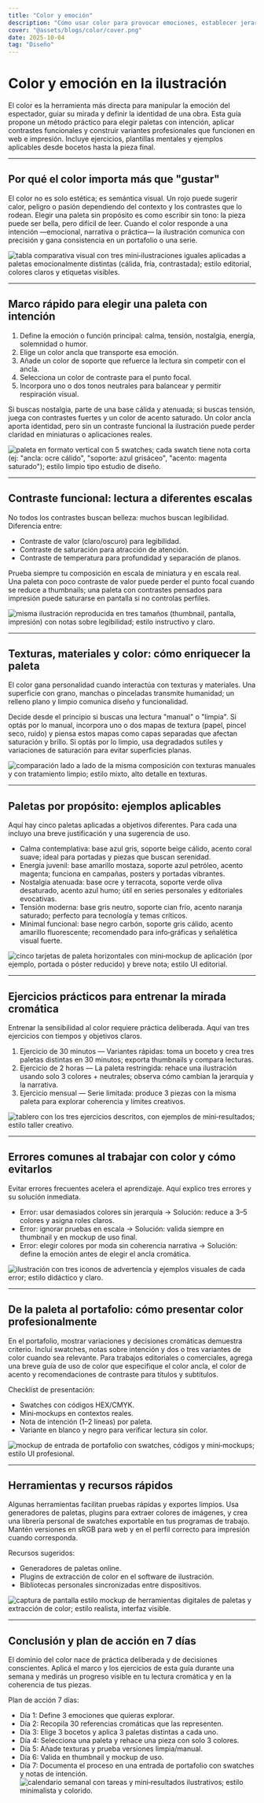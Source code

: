 ```yaml
---
title: "Color y emoción"
description: "Cómo usar color para provocar emociones, establecer jerarquías y construir una voz visual coherente en tus ilustraciones."
cover: "@assets/blogs/color/cover.png"
date: 2025-10-04
tag: "Diseño"
---
```


# Color y emoción en la ilustración

El color es la herramienta más directa para manipular la emoción del espectador, guiar su mirada y definir la identidad de una obra. Esta guía propone un método práctico para elegir paletas con intención, aplicar contrastes funcionales y construir variantes profesionales que funcionen en web e impresión. Incluye ejercicios, plantillas mentales y ejemplos aplicables desde bocetos hasta la pieza final.

---

## Por qué el color importa más que "gustar"

El color no es solo estética; es semántica visual. Un rojo puede sugerir calor, peligro o pasión dependiendo del contexto y los contrastes que lo rodean. Elegir una paleta sin propósito es como escribir sin tono: la pieza puede ser bella, pero difícil de leer. Cuando el color responde a una intención —emocional, narrativa o práctica— la ilustración comunica con precisión y gana consistencia en un portafolio o una serie.

![tabla comparativa visual con tres mini‑ilustraciones iguales aplicadas a paletas emocionalmente distintas (cálida, fría, contrastada); estilo editorial, colores claros y etiquetas visibles.](/src/assets/blogs/color/1.png)

---

## Marco rápido para elegir una paleta con intención

1. Define la emoción o función principal: calma, tensión, nostalgia, energía, solemnidad o humor.
2. Elige un color ancla que transporte esa emoción.
3. Añade un color de soporte que refuerce la lectura sin competir con el ancla.
4. Selecciona un color de contraste para el punto focal.
5. Incorpora uno o dos tonos neutrales para balancear y permitir respiración visual.

Si buscas nostalgia, parte de una base cálida y atenuada; si buscas tensión, juega con contrastes fuertes y un color de acento saturado. Un color ancla aporta identidad, pero sin un contraste funcional la ilustración puede perder claridad en miniaturas o aplicaciones reales.

![paleta en formato vertical con 5 swatches; cada swatch tiene nota corta (ej: "ancla: ocre cálido", "soporte: azul grisáceo", "acento: magenta saturado"); estilo limpio tipo estudio de diseño.](/src/assets/blogs/color/2.jpeg)

---

## Contraste funcional: lectura a diferentes escalas

No todos los contrastes buscan belleza: muchos buscan legibilidad. Diferencia entre:

- Contraste de valor (claro/oscuro) para legibilidad.
- Contraste de saturación para atracción de atención.
- Contraste de temperatura para profundidad y separación de planos.

Prueba siempre tu composición en escala de miniatura y en escala real. Una paleta con poco contraste de valor puede perder el punto focal cuando se reduce a thumbnails; una paleta con contrastes pensados para impresión puede saturarse en pantalla si no controlas perfiles.

![misma ilustración reproducida en tres tamaños (thumbnail, pantalla, impresión) con notas sobre legibilidad; estilo instructivo y claro.](/src/assets/blogs/color/3.jpeg)

---

## Texturas, materiales y color: cómo enriquecer la paleta

El color gana personalidad cuando interactúa con texturas y materiales. Una superficie con grano, manchas o pinceladas transmite humanidad; un relleno plano y limpio comunica diseño y funcionalidad.

Decide desde el principio si buscas una lectura "manual" o "limpia". Si optás por lo manual, incorpora uno o dos mapas de textura (papel, pincel seco, ruido) y piensa estos mapas como capas separadas que afectan saturación y brillo. Si optás por lo limpio, usa degradados sutiles y variaciones de saturación para evitar superficies planas.

![comparación lado a lado de la misma composición con texturas manuales y con tratamiento limpio; estilo mixto, alto detalle en texturas.](/src/assets/blogs/color/4.jpeg)

---

## Paletas por propósito: ejemplos aplicables

Aquí hay cinco paletas aplicadas a objetivos diferentes. Para cada una incluyo una breve justificación y una sugerencia de uso.

- Calma contemplativa: base azul gris, soporte beige cálido, acento coral suave; ideal para portadas y piezas que buscan serenidad.
- Energía juvenil: base amarillo mostaza, soporte azul petróleo, acento magenta; funciona en campañas, posters y portadas vibrantes.
- Nostalgia atenuada: base ocre y terracota, soporte verde oliva desaturado, acento azul humo; útil en series personales y editoriales evocativas.
- Tensión moderna: base gris neutro, soporte cian frío, acento naranja saturado; perfecto para tecnología y temas críticos.
- Minimal funcional: base negro carbón, soporte gris cálido, acento amarillo fluorescente; recomendado para info‑gráficas y señalética visual fuerte.

![cinco tarjetas de paleta horizontales con mini‑mockup de aplicación (por ejemplo, portada o póster reducido) y breve nota; estilo UI editorial.](/src/assets/blogs/color/5.jpeg)

---

## Ejercicios prácticos para entrenar la mirada cromática

Entrenar la sensibilidad al color requiere práctica deliberada. Aquí van tres ejercicios con tiempos y objetivos claros.

1. Ejercicio de 30 minutos — Variantes rápidas: toma un boceto y crea tres paletas distintas en 30 minutos; exporta thumbnails y compara lecturas.
2. Ejercicio de 2 horas — La paleta restringida: rehace una ilustración usando solo 3 colores + neutrales; observa cómo cambian la jerarquía y la narrativa.
3. Ejercicio mensual — Serie limitada: produce 3 piezas con la misma paleta para explorar coherencia y límites creativos.

![tablero con los tres ejercicios descritos, con ejemplos de mini‑resultados; estilo taller creativo.](/src/assets/blogs/color/6.jpeg)

---

## Errores comunes al trabajar con color y cómo evitarlos

Evitar errores frecuentes acelera el aprendizaje. Aquí explico tres errores y su solución inmediata.

- Error: usar demasiados colores sin jerarquía → Solución: reduce a 3–5 colores y asigna roles claros.
- Error: ignorar pruebas en escala → Solución: valida siempre en thumbnail y en mockup de uso final.
- Error: elegir colores por moda sin coherencia narrativa → Solución: define la emoción antes de elegir el ancla cromática.

![ilustración con tres iconos de advertencia y ejemplos visuales de cada error; estilo didáctico y claro.](/src/assets/blogs/color/7.jpeg)

---

## De la paleta al portafolio: cómo presentar color profesionalmente

En el portafolio, mostrar variaciones y decisiones cromáticas demuestra criterio. Incluí swatches, notas sobre intención y dos o tres variantes de color cuando sea relevante. Para trabajos editoriales o comerciales, agrega una breve guía de uso de color que especifique el color ancla, el color de acento y recomendaciones de contraste para títulos y subtítulos.

Checklist de presentación:

- Swatches con códigos HEX/CMYK.
- Mini‑mockups en contextos reales.
- Nota de intención (1–2 líneas) por paleta.
- Variante en blanco y negro para verificar lectura sin color.

![mockup de entrada de portafolio con swatches, códigos y mini‑mockups; estilo UI profesional.](/src/assets/blogs/color/8.jpeg)

---

## Herramientas y recursos rápidos

Algunas herramientas facilitan pruebas rápidas y exportes limpios. Usa generadores de paletas, plugins para extraer colores de imágenes, y crea una librería personal de swatches exportable en tus programas de trabajo. Mantén versiones en sRGB para web y en el perfil correcto para impresión cuando corresponda.

Recursos sugeridos:

- Generadores de paletas online.
- Plugins de extracción de color en el software de ilustración.
- Bibliotecas personales sincronizadas entre dispositivos.

![captura de pantalla estilo mockup de herramientas digitales de paletas y extracción de color; estilo realista, interfaz visible.](/src/assets/blogs/color/9.jpeg)

---

## Conclusión y plan de acción en 7 días

El dominio del color nace de práctica deliberada y de decisiones conscientes. Aplicá el marco y los ejercicios de esta guía durante una semana y medirás un progreso visible en tu lectura cromática y en la coherencia de tus piezas.

Plan de acción 7 días:

- Día 1: Define 3 emociones que quieras explorar.
- Día 2: Recopila 30 referencias cromáticas que las representen.
- Día 3: Elige 3 bocetos y aplica 3 paletas distintas a cada uno.
- Día 4: Selecciona una paleta y rehace una pieza con solo 3 colores.
- Día 5: Añade texturas y prueba versiones limpia/manual.
- Día 6: Valida en thumbnail y mockup de uso.
- Día 7: Documenta el proceso en una entrada de portafolio con swatches y notas de intención.
  ![calendario semanal con tareas y mini‑resultados ilustrativos; estilo minimalista y colorido.](/src/assets/blogs/color/10.jpeg)
